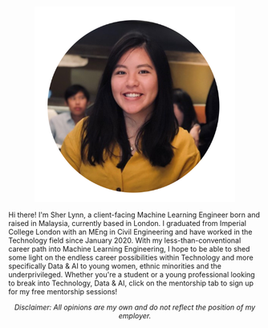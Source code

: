<p align="center">
<img src="./assets/logo/profile.png" width="400">
</p>

Hi there! I'm Sher Lynn, a client-facing Machine Learning Engineer born and raised in Malaysia, currently based in London. I graduated from Imperial College London with an MEng in Civil Engineering and have worked in the Technology field since January 2020. With my less-than-conventional career path into Machine Learning Engineering, I hope to be able to shed some light on the endless career possibilities within Technology and more specifically Data & AI to young women, ethnic minorities and the underprivileged. Whether you're a student or a young professional looking to break into Technology, Data & AI, click on the mentorship tab to sign up for my free mentorship sessions!

*<center>Disclaimer: All opinions are my own and do not reflect the position of my employer.</center>*